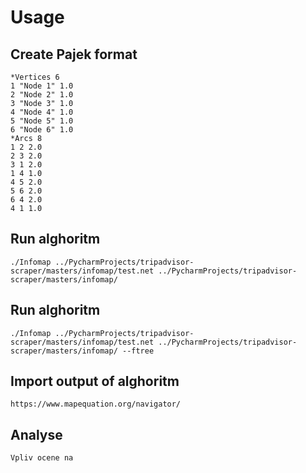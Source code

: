 # Usage

## Create Pajek format
    *Vertices 6
    1 "Node 1" 1.0
    2 "Node 2" 1.0
    3 "Node 3" 1.0
    4 "Node 4" 1.0
    5 "Node 5" 1.0
    6 "Node 6" 1.0
    *Arcs 8
    1 2 2.0
    2 3 2.0
    3 1 2.0
    1 4 1.0
    4 5 2.0
    5 6 2.0
    6 4 2.0
    4 1 1.0

## Run alghoritm    
    ./Infomap ../PycharmProjects/tripadvisor-scraper/masters/infomap/test.net ../PycharmProjects/tripadvisor-scraper/masters/infomap/

## Run alghoritm    
    ./Infomap ../PycharmProjects/tripadvisor-scraper/masters/infomap/test.net ../PycharmProjects/tripadvisor-scraper/masters/infomap/ --ftree

## Import output of alghoritm
    https://www.mapequation.org/navigator/

## Analyse
    Vpliv ocene na 
